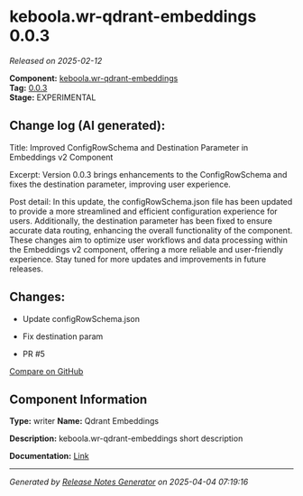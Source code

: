 #  keboola.wr-qdrant-embeddings 0.0.3

_Released on 2025-02-12_

**Component:** [keboola.wr-qdrant-embeddings](https://github.com/keboola/component-embeddings-v2)  
**Tag:** [0.0.3](https://github.com/keboola/component-embeddings-v2/releases/tag/0.0.3)  
**Stage:** EXPERIMENTAL


## Change log (AI generated):
Title: Improved ConfigRowSchema and Destination Parameter in Embeddings v2 Component

Excerpt: Version 0.0.3 brings enhancements to the ConfigRowSchema and fixes the destination parameter, improving user experience.

Post detail: In this update, the configRowSchema.json file has been updated to provide a more streamlined and efficient configuration experience for users. Additionally, the destination parameter has been fixed to ensure accurate data routing, enhancing the overall functionality of the component. These changes aim to optimize user workflows and data processing within the Embeddings v2 component, offering a more reliable and user-friendly experience. Stay tuned for more updates and improvements in future releases.



## Changes:



- Update configRowSchema.json 




- Fix destination param 




- PR #5 



[Compare on GitHub](https://github.com/keboola/component-embeddings-v2/compare/0.0.2...0.0.3)



## Component Information
**Type:** writer
**Name:** Qdrant Embeddings

**Description:** keboola.wr-qdrant-embeddings short description


**Documentation:** [Link](https://github.com/keboola/component-embeddings-v2/blob/master/README.md)



---
_Generated by [Release Notes Generator](https://github.com/keboola/release-notes-generator)
on 2025-04-04 07:19:16_